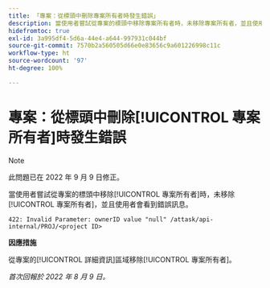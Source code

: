 ```yaml
---
title: 「專案：從標頭中刪除專案所有者時發生錯誤」
description: 當使用者嘗試從專案的標頭中移除專案所有者時，未移除專案所有者，並且使用者會看到錯誤訊息。
hidefromtoc: true
exl-id: 3a995df4-5d6a-44e4-a644-997931c044bf
source-git-commit: 7570b2a560505d66e0e83656c9a601226998c11c
workflow-type: ht
source-wordcount: '97'
ht-degree: 100%

---
```


# 專案：從標頭中刪除[!UICONTROL 專案所有者]時發生錯誤

>[!NOTE]
>
>此問題已在 2022 年 9 月 9 日修正。

當使用者嘗試從專案的標頭中移除[!UICONTROL 專案所有者]時，未移除[!UICONTROL 專案所有者]，並且使用者會看到錯誤訊息。

`422: Invalid Parameter: ownerID value "null" /attask/api-internal/PROJ/<project ID>`

**因應措施**

從專案的[!UICONTROL 詳細資訊]區域移除[!UICONTROL 專案所有者]。

_首次回報於 2022 年 8 月 9 日。_
